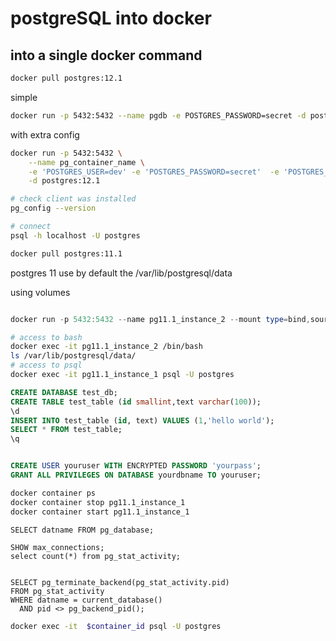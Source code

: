 # postgreSQL into docker




## into a single docker command

```bash
docker pull postgres:12.1
```

simple
```bash
docker run -p 5432:5432 --name pgdb -e POSTGRES_PASSWORD=secret -d postgres:12.1
```

with extra config
```bash
docker run -p 5432:5432 \
    --name pg_container_name \
    -e 'POSTGRES_USER=dev' -e 'POSTGRES_PASSWORD=secret'  -e 'POSTGRES_DB=pg_database' \
    -d postgres:12.1
```

```bash
# check client was installed
pg_config --version

# connect
psql -h localhost -U postgres
```









```bash
docker pull postgres:11.1
```

postgres 11 use by default the /var/lib/postgresql/data

using volumes
```powershell
```


```powershell
docker run -p 5432:5432 --name pg11.1_instance_2 --mount type=bind,source=${PWD}\DeveloperDocker\postgres_instance1,destination=/var/lib/postgresql/data -e POSGRES_PASSWORD=secret -d postgres:11.1
```


```bash
# access to bash
docker exec -it pg11.1_instance_2 /bin/bash
ls /var/lib/postgresql/data/
# access to psql
docker exec -it pg11.1_instance_1 psql -U postgres
```

```sql
CREATE DATABASE test_db;
CREATE TABLE test_table (id smallint,text varchar(100));
\d
INSERT INTO test_table (id, text) VALUES (1,'hello world');
SELECT * FROM test_table;
\q


CREATE USER youruser WITH ENCRYPTED PASSWORD 'yourpass';
GRANT ALL PRIVILEGES ON DATABASE yourdbname TO youruser;
```



```bash
docker container ps
docker container stop pg11.1_instance_1
docker container start pg11.1_instance_1
```






```
SELECT datname FROM pg_database;
```


```
SHOW max_connections;
select count(*) from pg_stat_activity;


SELECT pg_terminate_backend(pg_stat_activity.pid)
FROM pg_stat_activity
WHERE datname = current_database()
  AND pid <> pg_backend_pid();
```



```bash
docker exec -it  $container_id psql -U postgres
```